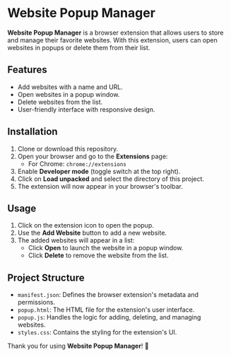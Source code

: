 # Website Popup Manager

**Website Popup Manager** is a browser extension that allows users to store and manage their favorite websites. With this extension, users can open websites in popups or delete them from their list.

## Features

- Add websites with a name and URL.
- Open websites in a popup window.
- Delete websites from the list.
- User-friendly interface with responsive design.

## Installation

1. Clone or download this repository.
2. Open your browser and go to the **Extensions** page:
   - For Chrome: `chrome://extensions`
3. Enable **Developer mode** (toggle switch at the top right).
4. Click on **Load unpacked** and select the directory of this project.
5. The extension will now appear in your browser's toolbar.

## Usage

1. Click on the extension icon to open the popup.
2. Use the **Add Website** button to add a new website.
3. The added websites will appear in a list:
   - Click **Open** to launch the website in a popup window.
   - Click **Delete** to remove the website from the list.

## Project Structure

- `manifest.json`: Defines the browser extension's metadata and permissions.
- `popup.html`: The HTML file for the extension's user interface.
- `popup.js`: Handles the logic for adding, deleting, and managing websites.
- `styles.css`: Contains the styling for the extension's UI.


Thank you for using **Website Popup Manager**! 🚀
